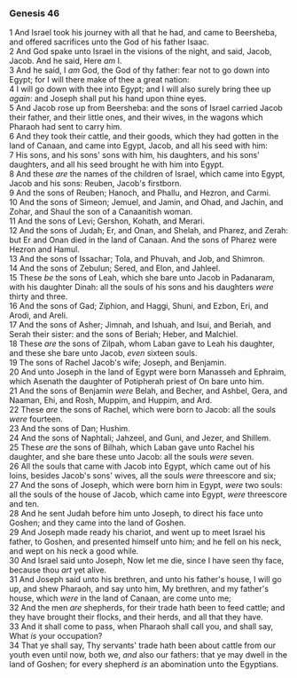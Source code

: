 ### Genesis 46

1 And Israel took his journey with all that he had, and came to Beersheba, and offered sacrifices unto the God of his father Isaac.  
2 And God spake unto Israel in the visions of the night, and said, Jacob, Jacob. And he said, Here *am* I.  
3 And he said, I *am* God, the God of thy father: fear not to go down into Egypt; for I will there make of thee a great nation:  
4 I will go down with thee into Egypt; and I will also surely bring thee up *again*: and Joseph shall put his hand upon thine eyes.  
5 And Jacob rose up from Beersheba: and the sons of Israel carried Jacob their father, and their little ones, and their wives, in the wagons which Pharaoh had sent to carry him.  
6 And they took their cattle, and their goods, which they had gotten in the land of Canaan, and came into Egypt, Jacob, and all his seed with him:  
7 His sons, and his sons' sons with him, his daughters, and his sons' daughters, and all his seed brought he with him into Egypt.  
8 And these *are* the names of the children of Israel, which came into Egypt, Jacob and his sons: Reuben, Jacob's firstborn.  
9 And the sons of Reuben; Hanoch, and Phallu, and Hezron, and Carmi.  
10 And the sons of Simeon; Jemuel, and Jamin, and Ohad, and Jachin, and Zohar, and Shaul the son of a Canaanitish woman.  
11 And the sons of Levi; Gershon, Kohath, and Merari.  
12 And the sons of Judah; Er, and Onan, and Shelah, and Pharez, and Zerah: but Er and Onan died in the land of Canaan. And the sons of Pharez were Hezron and Hamul.  
13 And the sons of Issachar; Tola, and Phuvah, and Job, and Shimron.  
14 And the sons of Zebulun; Sered, and Elon, and Jahleel.  
15 These *be* the sons of Leah, which she bare unto Jacob in Padanaram, with his daughter Dinah: all the souls of his sons and his daughters *were* thirty and three.  
16 And the sons of Gad; Ziphion, and Haggi, Shuni, and Ezbon, Eri, and Arodi, and Areli.  
17 And the sons of Asher; Jimnah, and Ishuah, and Isui, and Beriah, and Serah their sister: and the sons of Beriah; Heber, and Malchiel.  
18 These *are* the sons of Zilpah, whom Laban gave to Leah his daughter, and these she bare unto Jacob, *even* sixteen souls.  
19 The sons of Rachel Jacob's wife; Joseph, and Benjamin.  
20 And unto Joseph in the land of Egypt were born Manasseh and Ephraim, which Asenath the daughter of Potipherah priest of On bare unto him.  
21 And the sons of Benjamin *were* Belah, and Becher, and Ashbel, Gera, and Naaman, Ehi, and Rosh, Muppim, and Huppim, and Ard.  
22 These *are* the sons of Rachel, which were born to Jacob: all the souls *were* fourteen.  
23 And the sons of Dan; Hushim.  
24 And the sons of Naphtali; Jahzeel, and Guni, and Jezer, and Shillem.  
25 These *are* the sons of Bilhah, which Laban gave unto Rachel his daughter, and she bare these unto Jacob: all the souls *were* seven.  
26 All the souls that came with Jacob into Egypt, which came out of his loins, besides Jacob's sons' wives, all the souls *were* threescore and six;  
27 And the sons of Joseph, which were born him in Egypt, *were* two souls: all the souls of the house of Jacob, which came into Egypt, *were* threescore and ten.  
28 And he sent Judah before him unto Joseph, to direct his face unto Goshen; and they came into the land of Goshen.  
29 And Joseph made ready his chariot, and went up to meet Israel his father, to Goshen, and presented himself unto him; and he fell on his neck, and wept on his neck a good while.  
30 And Israel said unto Joseph, Now let me die, since I have seen thy face, because thou *art* yet alive.  
31 And Joseph said unto his brethren, and unto his father's house, I will go up, and shew Pharaoh, and say unto him, My brethren, and my father's house, which *were* in the land of Canaan, are come unto me;  
32 And the men *are* shepherds, for their trade hath been to feed cattle; and they have brought their flocks, and their herds, and all that they have.  
33 And it shall come to pass, when Pharaoh shall call you, and shall say, What *is* your occupation?  
34 That ye shall say, Thy servants' trade hath been about cattle from our youth even until now, both we, *and* also our fathers: that ye may dwell in the land of Goshen; for every shepherd *is* an abomination unto the Egyptians.  
